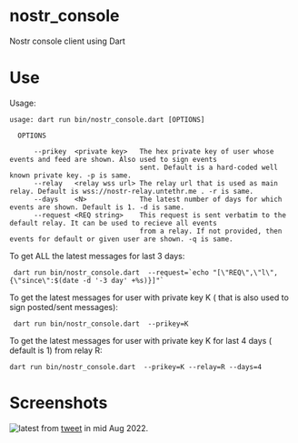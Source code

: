 # nostr_console
Nostr console client using Dart

# Use


Usage: 

```
usage: dart run bin/nostr_console.dart [OPTIONS] 

  OPTIONS

      --prikey  <private key>   The hex private key of user whose events and feed are shown. Also used to sign events
                                sent. Default is a hard-coded well known private key. -p is same.
      --relay   <relay wss url> The relay url that is used as main relay. Default is wss://nostr-relay.untethr.me . -r is same.
      --days    <N>             The latest number of days for which events are shown. Default is 1. -d is same.
      --request <REQ string>    This request is sent verbatim to the default relay. It can be used to recieve all events
                                from a relay. If not provided, then events for default or given user are shown. -q is same.
```                                

To get ALL the latest messages for last 3 days: 

```
 dart run bin/nostr_console.dart  --request=`echo "[\"REQ\",\"l\",{\"since\":$(date -d '-3 day' +%s)}]"`
 ```
 
To get the latest messages for user with private key K ( that is also used to sign posted/sent messages): 
 
```
 dart run bin/nostr_console.dart  --prikey=K
```

To get the latest messages for user with private key K for last 4 days ( default is 1) from relay R: 
 
 ```
 dart run bin/nostr_console.dart  --prikey=K --relay=R --days=4 
 ```
 
 # Screenshots

![latest](https://pbs.twimg.com/media/FaPUwC-VQAAnSXS?format=png&name=4096x4096) from [tweet](https://twitter.com/vishalxl/status/1559324245494075392) in mid Aug 2022.






 
